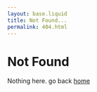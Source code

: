 ```yaml
---
layout: base.liquid
title: Not Found...
permalink: 404.html
---
```


# Not Found

Nothing here. go back [home](/)
